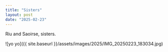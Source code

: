```yaml
---
title: "Sisters"
layout: post
date: "2025-02-23"
---
```


Riu and Saoirse, sisters.

![yo yo]({{ site.baseurl }}/assets/images/2025/IMG_20250223_183034.jpg)
